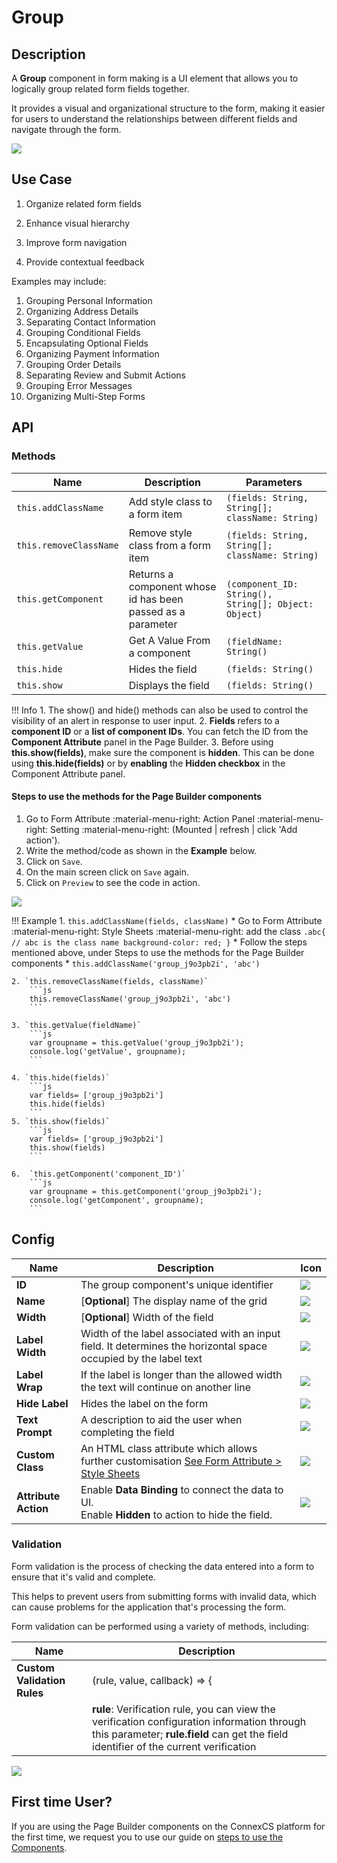 # Group

## Description

A **Group** component in form making is a UI element that allows you to logically group related form fields together.

It provides a visual and organizational structure to the form, making it easier for users to understand the relationships between different fields and navigate through the form.

<img src= "/apps/components/img/group.png">

## Use Case

1. Organize related form fields

2. Enhance visual hierarchy

3. Improve form navigation

4. Provide contextual feedback

Examples may include:

1. Grouping Personal Information
2. Organizing Address Details
3. Separating Contact Information
4. Grouping Conditional Fields
5. Encapsulating Optional Fields
6. Organizing Payment Information
7. Grouping Order Details
8. Separating Review and Submit Actions
9. Grouping Error Messages
10. Organizing Multi-Step Forms

## API

### Methods

| **Name**| **Description**|**Parameters**|
|---------|----------------|--------------|
|`this.addClassName`|Add style class to a form item|`(fields: String, String[]; className: String)`|
|`this.removeClassName`|Remove style class from a form item|`(fields: String, String[]; className: String)`|
|`this.getComponent`|Returns a component whose id has been passed as a parameter|`(component_ID: String(), String[]; Object: Object)`|
|`this.getValue`|Get A Value From a component|`(fieldName: String()`|
|`this.hide`|Hides the field|`(fields: String()`|
|`this.show`|Displays the field|`(fields: String()`|

!!! Info
    1. The show() and hide() methods can also be used to control the visibility of an alert in response to user input.
    2. **Fields** refers to a **component ID** or a **list of component IDs**. You can fetch the ID from the **Component Attribute** panel in the Page Builder.
    3. Before using **this.show(fields)**, make sure the component is **hidden**. This can be done using **this.hide(fields)** or by **enabling** the **Hidden checkbox** in the Component Attribute panel.

#### Steps to use the methods for the Page Builder components

1. Go to Form Attribute :material-menu-right: Action Panel :material-menu-right: Setting :material-menu-right: (Mounted | refresh | click 'Add action').
2. Write the method/code as shown in the **Example** below.
3. Click on `Save`.
4. On the main screen click on `Save` again.
5. Click on `Preview` to see the code in action.
<img src= "/apps/components/img/check1.png">

!!! Example
    1. `this.addClassName(fields, className)`
          * Go to Form Attribute :material-menu-right: Style Sheets :material-menu-right: add the class
            ```
            .abc{ // abc is the class name
            background-color: red;
            }
            ```
          * Follow the steps mentioned above, under Steps to use the methods for the Page Builder components
          * ```
            this.addClassName('group_j9o3pb2i', 'abc')
            ```

    2. `this.removeClassName(fields, className)`
        ```js
        this.removeClassName('group_j9o3pb2i', 'abc')
        ```
    
    3. `this.getValue(fieldName)`
        ```js
        var groupname = this.getValue('group_j9o3pb2i');
        console.log('getValue', groupname);
        ```

    4. `this.hide(fields)`
        ```js
        var fields= ['group_j9o3pb2i']
        this.hide(fields)
        ```
    5. `this.show(fields)`
        ```js
        var fields= ['group_j9o3pb2i']
        this.show(fields)
        ```
   
    6.  `this.getComponent('component_ID')`
        ```js
        var groupname = this.getComponent('group_j9o3pb2i');
        console.log('getComponent', groupname);
        ```

## Config

| **Name**|**Description**|**Icon**|
|---------|---------------|--------|
|**ID**| The group component's unique identifier|<img src= "/apps/components/img/input_id.png">|
|**Name**| [**Optional**] The display name of the grid|<img src= "/apps/components/img/checkbox_name.png">|
|**Width**| [**Optional**] Width of the field|<img src= "/apps/components/img/input_width.png">|
|**Label Width**|Width of the label associated with an input field. It determines the horizontal space occupied by the label text|<img src= "/apps/components/img/input_labelwidth1.png">|
|**Label Wrap**| If the label is longer than the allowed width the text will continue on another line|<img src= "/apps/components/img/input_labelwrap1.png">|
|**Hide Label**| Hides the label on the form|<img src= "/apps/components/img/input_hidelabel.png">|
|**Text Prompt**| A description to aid the user when completing the field|<img src= "/apps/components/img/input_textprompt.png">|
|**Custom Class**| An HTML class attribute which allows further customisation [See Form Attribute > Style Sheets](https://bani-appsection--connexcs-docs.netlify.app/apps/page-builder/#form-attribute)|<img src= "/apps/components/img/input_customclass.png">|
|**Attribute Action**|Enable **Data Binding** to connect the data to UI. <br> Enable **Hidden** to action to hide the field.|<img src= "/apps/components/img/group_attributionaction.png">|

### Validation

Form validation is the process of checking the data entered into a form to ensure that it's valid and complete.

This helps to prevent users from submitting forms with invalid data, which can cause problems for the application that's processing the form.

Form validation can be performed using a variety of methods, including:

| **Name**| **Description**|
|---------|----------------|
|**Custom Validation Rules**|(rule, value, callback) => {|
||**rule**: Verification rule, you can view the verification configuration information through this parameter; **rule.field** can get the field identifier of the current verification|

<img src= "/apps/components/img/group_validation.png">

## First time User?

If you are using the Page Builder components on the ConnexCS platform for the first time, we request you to use our guide on <a href="https://bani-appsection--connexcs-docs.netlify.app/apps/page-builder/#steps-to-use-components-in-the-page-builder" target="_blank">steps to use the Components</a>.